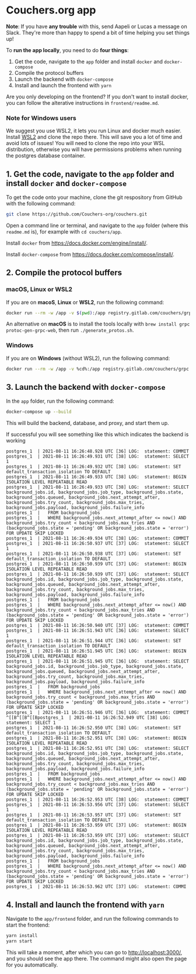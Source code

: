 # Couchers.org app

**Note**: If you have **any trouble** with this, send Aapeli or Lucas a message on Slack. They're more than happy to spend a bit of time helping you set things up!

To **run the app locally**, you need to do **four things**:

1. Get the code, navigate to the `app` folder and install `docker` and `docker-compose`
2. Compile the protocol buffers
3. Launch the backend with `docker-compose`
4. Install and launch the frontend with `yarn`

Are you only developing on the frontend? If you don't want to install docker, you can follow the alterative instructions in `frontend/readme.md`.

### Note for Windows users

We suggest you use WSL2, it lets you run Linux and docker much easier. Install [WSL2](https://docs.microsoft.com/en-us/windows/wsl/install-win10) and clone the repo there. This will save you a lot of time and avoid lots of issues! You will need to clone the repo into your WSL distribution, otherwise you will have permissions problems when running the postgres database container.

## 1. Get the code, navigate to the `app` folder and install `docker` and `docker-compose`

To get the code onto your machine, clone the git respository from GitHub with the following command:

```sh
git clone https://github.com/Couchers-org/couchers.git
```

Open a command line or terminal, and navigate to the `app` folder (where this `readme.md` is), for example with `cd couchers/app`.

Install `docker` from <https://docs.docker.com/engine/install/>.

Install `docker-compose` from <https://docs.docker.com/compose/install/>.


## 2. Compile the protocol buffers

### macOS, Linux or WSL2

If you are on **macoS**, **Linux** or **WSL2**, run the following command:

```sh
docker run --rm -w /app -v $(pwd):/app registry.gitlab.com/couchers/grpc ./generate_protos.sh
```

An alternative on **macOS** is to install the tools locally with `brew install grpc protoc-gen-grpc-web`, then run `./generate_protos.sh`.

### Windows

If you are on **Windows** (without WSL2), run the following command:

```sh
docker run --rm -w /app -v %cd%:/app registry.gitlab.com/couchers/grpc sh -c "cat generate_protos.sh | dos2unix | sh"
```

## 3. Launch the backend with `docker-compose`

In the `app` folder, run the following command:

```sh
docker-compose up --build
```

This will build the backend, database, and proxy, and start them up.

If successful you will see something like this which indicates the backend is working
```
postgres_1  | 2021-08-11 16:26:48.928 UTC [36] LOG:  statement: COMMIT
postgres_1  | 2021-08-11 16:26:49.931 UTC [38] LOG:  statement: SELECT 1
postgres_1  | 2021-08-11 16:26:49.932 UTC [38] LOG:  statement: SET default_transaction_isolation TO DEFAULT
postgres_1  | 2021-08-11 16:26:49.933 UTC [38] LOG:  statement: BEGIN ISOLATION LEVEL REPEATABLE READ
postgres_1  | 2021-08-11 16:26:49.933 UTC [38] LOG:  statement: SELECT background_jobs.id, background_jobs.job_type, background_jobs.state, background_jobs.queued, background_jobs.next_attempt_after, background_jobs.try_count, background_jobs.max_tries, background_jobs.payload, background_jobs.failure_info
postgres_1  |   FROM background_jobs
postgres_1  |   WHERE background_jobs.next_attempt_after <= now() AND background_jobs.try_count < background_jobs.max_tries AND (background_jobs.state = 'pending' OR background_jobs.state = 'error') FOR UPDATE SKIP LOCKED
postgres_1  | 2021-08-11 16:26:49.934 UTC [38] LOG:  statement: COMMIT
postgres_1  | 2021-08-11 16:26:50.937 UTC [37] LOG:  statement: SELECT 1
postgres_1  | 2021-08-11 16:26:50.938 UTC [37] LOG:  statement: SET default_transaction_isolation TO DEFAULT
postgres_1  | 2021-08-11 16:26:50.939 UTC [37] LOG:  statement: BEGIN ISOLATION LEVEL REPEATABLE READ
postgres_1  | 2021-08-11 16:26:50.939 UTC [37] LOG:  statement: SELECT background_jobs.id, background_jobs.job_type, background_jobs.state, background_jobs.queued, background_jobs.next_attempt_after, background_jobs.try_count, background_jobs.max_tries, background_jobs.payload, background_jobs.failure_info
postgres_1  |   FROM background_jobs
postgres_1  |   WHERE background_jobs.next_attempt_after <= now() AND background_jobs.try_count < background_jobs.max_tries AND (background_jobs.state = 'pending' OR background_jobs.state = 'error') FOR UPDATE SKIP LOCKED
postgres_1  | 2021-08-11 16:26:50.940 UTC [37] LOG:  statement: COMMIT
postgres_1  | 2021-08-11 16:26:51.943 UTC [36] LOG:  statement: SELECT 1
postgres_1  | 2021-08-11 16:26:51.944 UTC [36] LOG:  statement: SET default_transaction_isolation TO DEFAULT
postgres_1  | 2021-08-11 16:26:51.945 UTC [36] LOG:  statement: BEGIN ISOLATION LEVEL REPEATABLE READ
postgres_1  | 2021-08-11 16:26:51.945 UTC [36] LOG:  statement: SELECT background_jobs.id, background_jobs.job_type, background_jobs.state, background_jobs.queued, background_jobs.next_attempt_after, background_jobs.try_count, background_jobs.max_tries, background_jobs.payload, background_jobs.failure_info
postgres_1  |   FROM background_jobs
postgres_1  |   WHERE background_jobs.next_attempt_after <= now() AND background_jobs.try_count < background_jobs.max_tries AND (background_jobs.state = 'pending' OR background_jobs.state = 'error') FOR UPDATE SKIP LOCKED
postgres_1  | 2021-08-11 16:26:51.946 UTC [36] LOG:  statement: COMMIT
^[[B^[[B^[[Bpostgres_1  | 2021-08-11 16:26:52.949 UTC [38] LOG:  statement: SELECT 1
postgres_1  | 2021-08-11 16:26:52.950 UTC [38] LOG:  statement: SET default_transaction_isolation TO DEFAULT
postgres_1  | 2021-08-11 16:26:52.951 UTC [38] LOG:  statement: BEGIN ISOLATION LEVEL REPEATABLE READ
postgres_1  | 2021-08-11 16:26:52.951 UTC [38] LOG:  statement: SELECT background_jobs.id, background_jobs.job_type, background_jobs.state, background_jobs.queued, background_jobs.next_attempt_after, background_jobs.try_count, background_jobs.max_tries, background_jobs.payload, background_jobs.failure_info
postgres_1  |   FROM background_jobs
postgres_1  |   WHERE background_jobs.next_attempt_after <= now() AND background_jobs.try_count < background_jobs.max_tries AND (background_jobs.state = 'pending' OR background_jobs.state = 'error') FOR UPDATE SKIP LOCKED
postgres_1  | 2021-08-11 16:26:52.953 UTC [38] LOG:  statement: COMMIT
postgres_1  | 2021-08-11 16:26:53.956 UTC [37] LOG:  statement: SELECT 1
postgres_1  | 2021-08-11 16:26:53.957 UTC [37] LOG:  statement: SET default_transaction_isolation TO DEFAULT
postgres_1  | 2021-08-11 16:26:53.959 UTC [37] LOG:  statement: BEGIN ISOLATION LEVEL REPEATABLE READ
postgres_1  | 2021-08-11 16:26:53.959 UTC [37] LOG:  statement: SELECT background_jobs.id, background_jobs.job_type, background_jobs.state, background_jobs.queued, background_jobs.next_attempt_after, background_jobs.try_count, background_jobs.max_tries, background_jobs.payload, background_jobs.failure_info
postgres_1  |   FROM background_jobs
postgres_1  |   WHERE background_jobs.next_attempt_after <= now() AND background_jobs.try_count < background_jobs.max_tries AND (background_jobs.state = 'pending' OR background_jobs.state = 'error') FOR UPDATE SKIP LOCKED
postgres_1  | 2021-08-11 16:26:53.962 UTC [37] LOG:  statement: COMMI
```

## 4. Install and launch the frontend with `yarn`

Navigate to the `app/frontend` folder, and run the following commands to start the frontend:

```sh
yarn install
yarn start
```

This will take a moment, after which you can go to <http://localhost:3000/>, and you should see the app there. The command might also open the page for you automatically.

